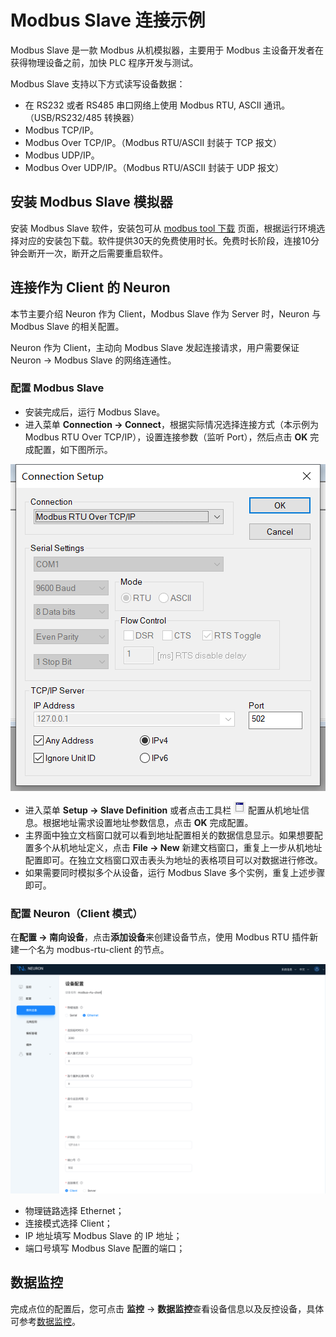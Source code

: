 # Modbus Slave 连接示例

Modbus Slave 是一款 Modbus 从机模拟器，主要用于 Modbus 主设备开发者在获得物理设备之前，加快 PLC 程序开发与测试。

Modbus Slave 支持以下方式读写设备数据：
* 在 RS232 或者 RS485 串口网络上使用 Modbus RTU, ASCII 通讯。（USB/RS232/485 转换器）
* Modbus TCP/IP。
* Modbus Over TCP/IP。（Modbus RTU/ASCII 封装于 TCP 报文）
* Modbus UDP/IP。
* Modbus Over UDP/IP。（Modbus RTU/ASCII 封装于 UDP 报文）

## 安装 Modbus Slave 模拟器

安装 Modbus Slave 软件，安装包可从 [modbus tool 下载](https://www.modbustools.com/download.html) 页面，根据运行环境选择对应的安装包下载。软件提供30天的免费使用时长。免费时长阶段，连接10分钟会断开一次，断开之后需要重启软件。

## 连接作为 Client 的 Neuron

本节主要介绍 Neuron 作为 Client，Modbus Slave 作为 Server 时，Neuron 与 Modbus Slave 的相关配置。

Neuron 作为 Client，主动向 Modbus Slave 发起连接请求，用户需要保证 Neuron -> Modbus Slave 的网络连通性。

### 配置 Modbus Slave

* 安装完成后，运行 Modbus Slave。
* 进入菜单 **Connection -> Connect**，根据实际情况选择连接方式（本示例为 Modbus RTU Over TCP/IP），设置连接参数（监听 Port），然后点击 **OK** 完成配置，如下图所示。

![modbus-slave-rtu-connection-setup](./assets/modbus-slave-rtu-connection-setup.png)

* 进入菜单 **Setup -> Slave Definition** 或者点击工具栏 ![Slave Definition](./assets/mbpoll-definition-button.png) 配置从机地址信息。根据地址需求设置地址参数信息，点击 **OK** 完成配置。
* 主界面中独立文档窗口就可以看到地址配置相关的数据信息显示。如果想要配置多个从机地址定义，点击 **File -> New** 新建文档窗口，重复上一步从机地址配置即可。在独立文档窗口双击表头为地址的表格项目可以对数据进行修改。
* 如果需要同时模拟多个从设备，运行 Modbus Slave 多个实例，重复上述步骤即可。


### 配置 Neuron（Client 模式）

在**配置 -> 南向设备**，点击**添加设备**来创建设备节点，使用 Modbus RTU 插件新建一个名为 modbus-rtu-client 的节点。

![image-20230712105041126](./assets/neuron-rtu-client-config.png)

* 物理链路选择 Ethernet；
* 连接模式选择 Client；
* IP 地址填写 Modbus Slave 的 IP 地址；
* 端口号填写 Modbus Slave 配置的端口；

## 数据监控

完成点位的配置后，您可点击 **监控** -> **数据监控**查看设备信息以及反控设备，具体可参考[数据监控](../../../../../usage/monitoring.md)。